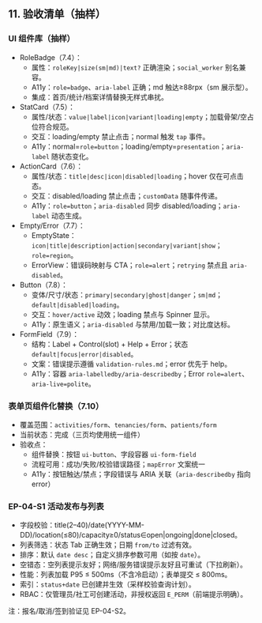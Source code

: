 ## 11. 验收清单（抽样）

### UI 组件库（抽样）
- RoleBadge（7.4）：
  - 属性：`roleKey|size(sm|md)|text?` 正确渲染；`social_worker` 别名兼容。
  - A11y：`role=badge`、`aria-label` 正确；md 触达≥88rpx（sm 展示型）。
  - 集成：首页/统计/档案详情替换无样式串扰。
- StatCard（7.5）：
  - 属性/状态：`value|label|icon|variant|loading|empty`；加载骨架/空占位符合规范。
  - 交互：loading/empty 禁止点击；normal 触发 `tap` 事件。
  - A11y：normal=`role=button`；loading/empty=`presentation`；`aria-label` 随状态变化。
- ActionCard（7.6）：
  - 属性/状态：`title|desc|icon|disabled|loading`；hover 仅在可点击态。
  - 交互：disabled/loading 禁止点击；`customData` 随事件传递。
  - A11y：`role=button`；`aria-disabled` 同步 disabled/loading；`aria-label` 动态生成。
- Empty/Error（7.7）：
  - EmptyState：`icon|title|description|action|secondary|variant|show`；`role=region`。
  - ErrorView：错误码映射与 CTA；`role=alert`；`retrying` 禁点且 `aria-disabled`。
- Button（7.8）：
  - 变体/尺寸/状态：`primary|secondary|ghost|danger`；`sm|md`；`default|disabled|loading`。
  - 交互：`hover/active` 动效；loading 禁点与 Spinner 显示。
  - A11y：原生语义；`aria-disabled` 与禁用/加载一致；对比度达标。
- FormField（7.9）：
  - 结构：Label + Control(slot) + Help + Error；状态 `default|focus|error|disabled`。
  - 文案：错误提示遵循 `validation-rules.md`；error 优先于 help。
  - A11y：容器 `aria-labelledby/aria-describedby`；Error `role=alert`、`aria-live=polite`。

### 表单页组件化替换（7.10）
- 覆盖范围：`activities/form`、`tenancies/form`、`patients/form`
- 当前状态：完成（三页均使用统一组件）
- 验收点：
  - 组件替换：按钮 `ui-button`、字段容器 `ui-form-field`
  - 流程可用：成功/失败/校验错误路径；`mapError` 文案统一
  - A11y：按钮触达/禁点；字段错误与 ARIA 关联（`aria-describedby` 指向 error）

### EP-04-S1 活动发布与列表
- 字段校验：title(2–40)/date(YYYY-MM-DD)/location(≤80)/capacity≥0/status∈open|ongoing|done|closed。
- 列表筛选：状态 Tab 正确生效；日期 `from/to` 过滤有效。
- 排序：默认 `date desc`；自定义排序参数可用（如按 `date`）。
- 空错态：空列表提示友好；网络/服务错误提示友好且可重试（下拉刷新）。
- 性能：列表加载 P95 ≤ 500ms（不含冷启动）；表单提交 ≤ 800ms。
- 索引：`status+date` 已创建并生效（采样校验查询计划）。
 - RBAC：仅管理员/社工可创建活动，非授权返回 `E_PERM`（前端提示明确）。

注：报名/取消/签到验证见 EP-04-S2。
